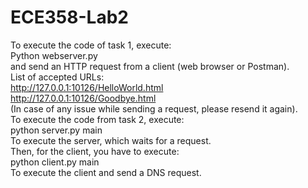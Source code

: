 # ECE358-Lab2
To execute the code of task 1, execute:  
Python webserver.py  
and send an HTTP request from a client (web browser or Postman).  
List of accepted URLs:   
http://127.0.0.1:10126/HelloWorld.html   
http://127.0.0.1:10126/Goodbye.html   
(In case of any issue while sending a request, please resend it again).  
To execute the code from task 2, execute:  
python server.py main   
To execute the server, which waits for a request.   
Then, for the client, you have to execute:   
python client.py main   
To execute the client and send a DNS request.  
